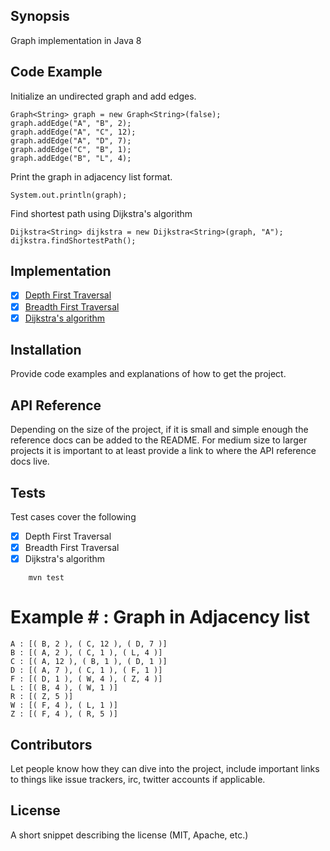 ## Synopsis

Graph implementation in Java 8 

## Code Example

Initialize an undirected graph and add edges.

    Graph<String> graph = new Graph<String>(false);
    graph.addEdge("A", "B", 2);
    graph.addEdge("A", "C", 12);
    graph.addEdge("A", "D", 7);
    graph.addEdge("C", "B", 1);
    graph.addEdge("B", "L", 4);

Print the graph in adjacency list format.
    
    System.out.println(graph);
    
Find shortest path using Dijkstra's algorithm

    Dijkstra<String> dijkstra = new Dijkstra<String>(graph, "A");
    dijkstra.findShortestPath();

## Implementation

 - [x] [Depth First Traversal](https://www.youtube.com/watch?v=iaBEKo5sM7w)
 - [x] [Breadth First Traversal](https://www.youtube.com/watch?v=QRq6p9s8NVg)
 - [x] [Dijkstra's algorithm](https://www.youtube.com/watch?v=pVfj6mxhdMw&t=46s)

## Installation

Provide code examples and explanations of how to get the project.

## API Reference

Depending on the size of the project, if it is small and simple enough the reference docs can be added to the README. For medium size to larger projects it is important to at least provide a link to where the API reference docs live.

## Tests
Test cases cover the following

 - [x] Depth First Traversal
 - [x] Breadth First Traversal
 - [x] Dijkstra's algorithm
~~~
    mvn test
~~~
# __Example__ # : Graph in Adjacency list

    A : [( B, 2 ), ( C, 12 ), ( D, 7 )]
    B : [( A, 2 ), ( C, 1 ), ( L, 4 )]
    C : [( A, 12 ), ( B, 1 ), ( D, 1 )]
    D : [( A, 7 ), ( C, 1 ), ( F, 1 )]
    F : [( D, 1 ), ( W, 4 ), ( Z, 4 )]
    L : [( B, 4 ), ( W, 1 )]
    R : [( Z, 5 )]
    W : [( F, 4 ), ( L, 1 )]
    Z : [( F, 4 ), ( R, 5 )]

## Contributors

Let people know how they can dive into the project, include important links to things like issue trackers, irc, twitter accounts if applicable.

## License

A short snippet describing the license (MIT, Apache, etc.)
